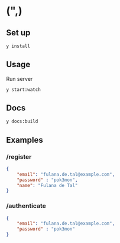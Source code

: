 # (",)

## Set up

```bash
y install
```

## Usage

Run server
```bash
y start:watch
```

## Docs

```bash
y docs:build
```

## Examples

### /register

```json
{
	"email": "fulana.de.tal@example.com",
	"password" : "pok3mon",
	"name": "Fulana de Tal"
}
```

### /authenticate
```json
{
	"email": "fulana.de.tal@example.com",
	"password" : "pok3mon"
}
```
